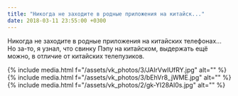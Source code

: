 ```yaml
---
title: "Никогда не заходите в родные приложения на китайск..."
date: 2018-03-11 23:55:00 +0300
---
```


Никогда не заходите в родные приложения на китайских телефонах... Но за-то, я узнал, что свинку Пэпу на китайском, выдержать ещё можно, в отличие от китайских телепузиков.


{% include media.html f="/assets/vk_photos/3/JAIrVwIUfRY.jpg" alt="" %}
{% include media.html f="/assets/vk_photos/3/bEhVr8_jWME.jpg" alt="" %}
{% include media.html f="/assets/vk_photos/2/gk-YI28Al0s.jpg" alt="" %}
